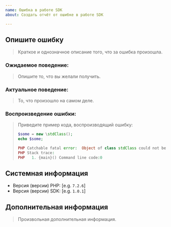 ```yaml
---
name: Ошибка в работе SDK
about: Создать отчёт от ошибке в работе SDK

---
```


## Опишите ошибку

> Краткое и однозначное описание того, что за ошибка произошла.

### Ожидаемое поведение:

> Опишите то, что вы желали получить.

### Актуальное поведение:

> То, что произошло на самом деле.

### Воспроизведение ошибки:

> Приведите пример кода, воспроизводящий ошибку:
>
> ```php
> $some = new \stdClass();
> echo $some;
>
> PHP Catchable fatal error:  Object of class stdClass could not be converted to string in Command line code on line 2
> PHP Stack trace:
> PHP   1. {main}() Command line code:0
> ```

## Системная информация

 - Версия (версии) PHP: [e.g. `7.2.6`]
 - Версия (версии) SDK: [e.g. `1.0.1`]

## Дополнительная информация

> Произвольная дополнительная информация.
